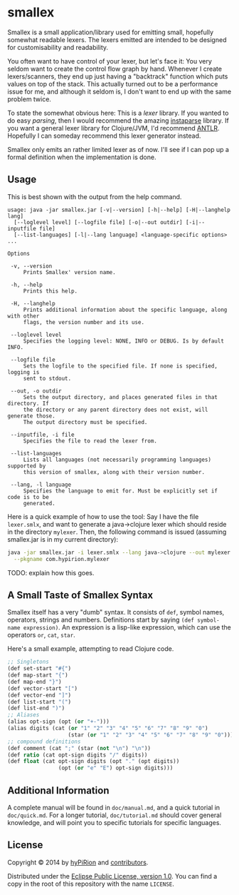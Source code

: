 # smallex

Smallex is a small application/library used for emitting small, hopefully
somewhat readable lexers. The lexers emitted are intended to be designed for
customisability and readability.

You often want to have control of your lexer, but let's face it: You very seldom
want to create the control flow graph by hand. Whenever I create
lexers/scanners, they end up just having a "backtrack" function which puts
values on top of the stack. This actually turned out to be a performance issue
for me, and although it seldom is, I don't want to end up with the same problem
twice.

To state the somewhat obvious here: This is a *lexer* library. If you wanted to
do easy *parsing*, then I would recommend the amazing
[instaparse](https://github.com/Engelberg/instaparse) library. If you want a
general lexer library for Clojure/JVM, I'd recommend
[ANTLR](http://www.antlr.org/). Hopefully I can someday recommend this lexer
generator instead.

Smallex only emits an rather limited lexer as of now. I'll see if I can pop up a
formal definition when the implementation is done.

## Usage

This is best shown with the output from the help command.

```
usage: java -jar smallex.jar [-v|--version] [-h|--help] [-H|--langhelp lang]
  [--loglevel level] [--logfile file] [-o|--out outdir] [-i|--inputfile file]
  [--list-languages] [-l|--lang language] <language-specific options> ...

Options

 -v, --version
     Prints Smallex' version name.

 -h, --help
     Prints this help.

 -H, --langhelp
     Prints additional information about the specific language, along with other
     flags, the version number and its use.

 --loglevel level
     Specifies the logging level: NONE, INFO or DEBUG. Is by default INFO.

 --logfile file
     Sets the logfile to the specified file. If none is specified, logging is
     sent to stdout.

 --out, -o outdir
     Sets the output directory, and places generated files in that directory. If
     the directory or any parent directory does not exist, will generate those.
     The output directory must be specified.

 --inputfile, -i file
     Specifies the file to read the lexer from.

 --list-languages
     Lists all languages (not necessarily programming languages) supported by
     this version of smallex, along with their version number.

 --lang, -l language
     Specifies the language to emit for. Must be explicitly set if code is to be
     generated.
```

Here is a quick example of how to use the tool: Say I have the file
`lexer.smlx`, and want to generate a java->clojure lexer which should reside in
the directory `mylexer`. Then, the following command is issued (assuming
smallex.jar is in my current directory):

```bash
java -jar smallex.jar -i lexer.smlx --lang java->clojure --out mylexer \
  --pkgname com.hypirion.mylexer
```

TODO: explain how this goes.

## A Small Taste of Smallex Syntax

Smallex itself has a very "dumb" syntax. It consists of `def`, symbol names,
operators, strings and numbers. Definitions start by saying `(def symbol-name
expression)`. An expression is a lisp-like expression, which can use the
operators `or`, `cat`, `star`.

Here's a small example, attempting to read Clojure code.

```lisp
;; Singletons
(def set-start "#{")
(def map-start "{")
(def map-end "}")
(def vector-start "[")
(def vector-end "]")
(def list-start "(")
(def list-end ")")
;; Aliases
(alias opt-sign (opt (or "+-")))
(alias digits (cat (or "1" "2" "3" "4" "5" "6" "7" "8" "9" "0")
                   (star (or "1" "2" "3" "4" "5" "6" "7" "8" "9" "0"))))
;; compound definitions
(def comment (cat ";" (star (not "\n") "\n"))
(def ratio (cat opt-sign digits "/" digits))
(def float (cat opt-sign digits (opt "." (opt digits))
                (opt (or "e" "E") opt-sign digits)))
```


## Additional Information

A complete manual will be found in `doc/manual.md`, and a quick tutorial in
`doc/quick.md`. For a longer tutorial, `doc/tutorial.md` should cover general
knowledge, and will point you to specific tutorials for specific languages.

## License

Copyright © 2014 by [hyPiRion](https://github.com/hyPiRion) and
[contributors](https://github.com/hyPiRion/smallex).

Distributed under the [Eclipse Public License, version 1.0][license]. You can
find a copy in the root of this repository with the name `LICENSE`.

[license]: http://www.eclipse.org/legal/epl-v10.html "Eclipse Public License, version 1.0"

